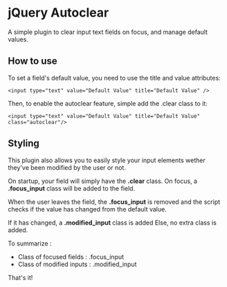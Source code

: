 jQuery Autoclear
================

A simple plugin to clear input text fields on focus, and manage default values.


How to use
----------------

To set a field's default value, you need to use the title and value attributes:

    <input type="text" value="Default Value" title="Default Value" />
    
Then, to enable the autoclear feature, simple add the .clear class to it:

    <input type="text" value="Default Value" title="Default Value" class="autoclear"/>
    
Styling
----------------

This plugin also allows you to easily style your input elements wether they've been modified by the user or not.

On startup, your field will simply have the **.clear** class. On focus, a **.focus_input** class will be added to the field.

When the user leaves the field, the **.focus_input** is removed and the script checks if the value has changed from the default value. 

If it has changed, a **.modified_input** class is added
Else, no extra class is added.

To summarize :
- Class of focused fields : .focus_input
- Class of modified inputs : .modified_input
    
That's it!
